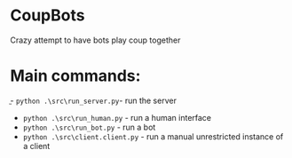 # CoupBots
Crazy attempt to have bots play coup together

# Main commands:
ֱ- ``python .\src\run_server.py``- run the server
- ``python .\src\run_human.py`` - run a human interface
- ``python .\src\run_bot.py`` - run a bot
- ``python .\src\client.client.py`` - run a manual unrestricted instance of a client

